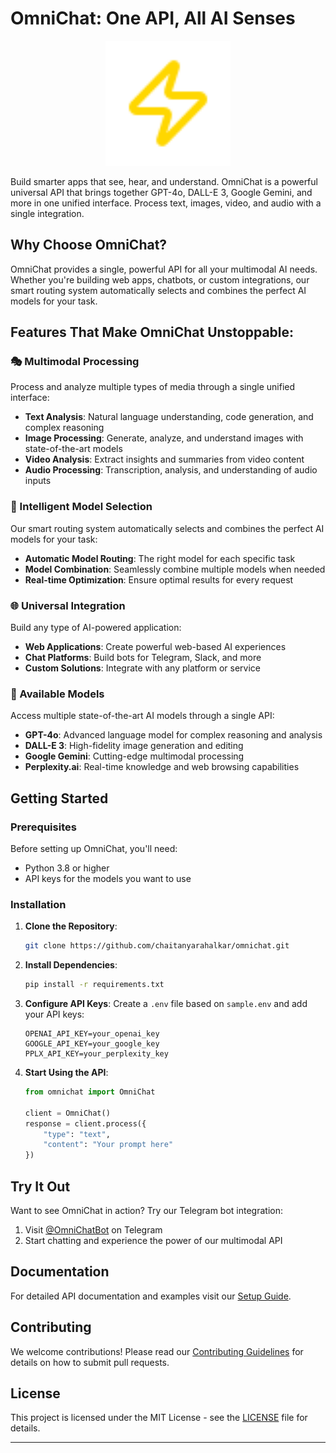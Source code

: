 # OmniChat: One API, All AI Senses

<div align="center">
  <img src="website/public/favicon.svg" alt="OmniChat Logo" width="200" height="200">
</div>

Build smarter apps that see, hear, and understand. OmniChat is a powerful universal API that brings together GPT-4o, DALL-E 3, Google Gemini, and more in one unified interface. Process text, images, video, and audio with a single integration.

## Why Choose OmniChat?

OmniChat provides a single, powerful API for all your multimodal AI needs. Whether you're building web apps, chatbots, or custom integrations, our smart routing system automatically selects and combines the perfect AI models for your task.

## Features That Make OmniChat Unstoppable:

### 🎭 Multimodal Processing

Process and analyze multiple types of media through a single unified interface:
- **Text Analysis**: Natural language understanding, code generation, and complex reasoning
- **Image Processing**: Generate, analyze, and understand images with state-of-the-art models
- **Video Analysis**: Extract insights and summaries from video content
- **Audio Processing**: Transcription, analysis, and understanding of audio inputs

### 🧠 Intelligent Model Selection

Our smart routing system automatically selects and combines the perfect AI models for your task:
- **Automatic Model Routing**: The right model for each specific task
- **Model Combination**: Seamlessly combine multiple models when needed
- **Real-time Optimization**: Ensure optimal results for every request

### 🌐 Universal Integration

Build any type of AI-powered application:
- **Web Applications**: Create powerful web-based AI experiences
- **Chat Platforms**: Build bots for Telegram, Slack, and more
- **Custom Solutions**: Integrate with any platform or service

### 🚀 Available Models

Access multiple state-of-the-art AI models through a single API:
- **GPT-4o**: Advanced language model for complex reasoning and analysis
- **DALL-E 3**: High-fidelity image generation and editing
- **Google Gemini**: Cutting-edge multimodal processing
- **Perplexity.ai**: Real-time knowledge and web browsing capabilities

## Getting Started

### Prerequisites

Before setting up OmniChat, you'll need:
- Python 3.8 or higher
- API keys for the models you want to use

### Installation

1. **Clone the Repository**:
   ```bash
   git clone https://github.com/chaitanyarahalkar/omnichat.git
   ```

2. **Install Dependencies**:
   ```bash
   pip install -r requirements.txt
   ```

3. **Configure API Keys**:
   Create a `.env` file based on `sample.env` and add your API keys:
   ```env
   OPENAI_API_KEY=your_openai_key
   GOOGLE_API_KEY=your_google_key
   PPLX_API_KEY=your_perplexity_key
   ```

4. **Start Using the API**:
   ```python
   from omnichat import OmniChat
   
   client = OmniChat()
   response = client.process({
       "type": "text",
       "content": "Your prompt here"
   })
   ```

## Try It Out

Want to see OmniChat in action? Try our Telegram bot integration:
1. Visit [@OmniChatBot](https://t.me/OmniChatBot) on Telegram
2. Start chatting and experience the power of our multimodal API

## Documentation

For detailed API documentation and examples visit our [Setup Guide](https://tryomni.chat/setup).

## Contributing

We welcome contributions! Please read our [Contributing Guidelines](CONTRIBUTING.md) for details on how to submit pull requests.

## License

This project is licensed under the MIT License - see the [LICENSE](LICENSE) file for details.

---
